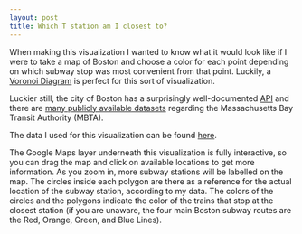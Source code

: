 ```yaml
---
layout: post
title: Which T station am I closest to?
---
```


When making this visualization I wanted to know what it would look like if I were to take a map of Boston and choose a color for each point 
depending on which subway stop was most convenient from that point.
Luckily, a [Voronoi Diagram](https://en.wikipedia.org/wiki/Voronoi_diagram) is perfect for this sort of visualization.

Luckier still, the city of Boston has a surprisingly well-documented [API](http://www.mbta.com/rider_tools/developers/) and there are 
[many publicly available datasets](https://github.com/mbtaviz) regarding the Massachusetts Bay Transit Authority (MBTA).

The data I used for this visualization can be found [here](https://github.com/singingwolfboy/MBTA-GeoJSON).

The Google Maps layer underneath this visualization is fully interactive, so you can drag the map and click on available locations
to get more information.  As you zoom in, more subway stations will be labelled on the map.  The circles inside each polygon
are there as a reference for the actual location of the subway station, according to my data.  The colors of the circles and the polygons
indicate the color of the trains that stop at the closest station (if you are unaware, the four main Boston subway routes are the Red, 
Orange, Green, and Blue Lines).



<br>

<script src="/js/d3.js"></script>
<script src="//d3js.org/topojson.v0.min.js"></script>
<script type="text/javascript" src="https://maps.googleapis.com/maps/api/js?sensor=false"></script>
<style type="text/css">

#map_canvas {
	margin: auto;
	width: 800px;
	height: 600px;
}

.SvgOverlay {
	position: relative;
	width: 900px;
	height: 600px;           
}

.SvgOverlay svg {
	position: absolute;
	top: -4000px;
	left: -4000px;
	width: 8000px;
	height: 8000px;        
}

</style>

<div id="map_canvas"></div>

<script type="text/javascript">
"use strict";

d3.json('/data/boston_subway/new_stops.geojson', function(pointjson){
	main(pointjson); 
});

function color_picker(d) {
	return d.properties.color;
}

function main(pointjson) {
        
	//Google Map layer
	var map = new google.maps.Map(document.getElementById('map_canvas'), {
		zoom: 13,
		mapTypeId: google.maps.MapTypeId.ROADMAP,
		center: new google.maps.LatLng(42.3601, -71.06), 
	});

		
	var overlay = new google.maps.OverlayView();

	overlay.onAdd = function () {

		var layer = d3.select(this.getPanes().overlayLayer).append("div").attr("class", "SvgOverlay");
		var svg = layer.append("svg");
		var svgoverlay = svg.append("g").attr("class", "AdminDivisions");
		   
		overlay.draw = function () {
			var markerOverlay = this;
			var overlayProjection = markerOverlay.getProjection();
	
			var googleMapProjection = function (coordinates) {
				var googleCoordinates = new google.maps.LatLng(coordinates[1], coordinates[0]);
				var pixelCoordinates = overlayProjection.fromLatLngToDivPixel(googleCoordinates);
				return [pixelCoordinates.x + 4000, pixelCoordinates.y + 4000];
			}

			var pointdata = pointjson.features;
			
			var positions = [];

			pointdata.forEach(function(d) {		
				positions.push(googleMapProjection(d.geometry.coordinates));
			});
	
			var polygons = d3.geom.voronoi(positions);
			
			var pathAttr ={
				"d":function(d, i) { return "M" + polygons[i].join("L") + "Z"; },
				stroke:function(d) { return color_picker(d); },
				fill:function(d) { return color_picker(d); },
				"fill-opacity":"0.15"
			};

			svgoverlay.selectAll("path")
				.data(pointdata)
				.attr(pathAttr)
				.enter()
				.append("svg:path")
				.attr("class", "cell")
				.attr(pathAttr)
				
			var circleAttr = {
				    "cx":function(d, i) { return positions[i][0]; },
				    "cy":function(d, i) { return positions[i][1]; },
				    "r":2,
				    fill:function(d) { return color_picker(d); }		
			}
	
			svgoverlay.selectAll("circle")
				.data(pointdata)
				.attr(circleAttr)
				.enter()
				.append("svg:circle")
				.attr(circleAttr)
	  
		};

	};

	overlay.setMap(map);
	
		
};

</script>